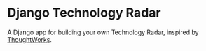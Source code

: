 # Django Technology Radar

A Django app for building your own Technology Radar, inspired by [ThoughtWorks](https://www.thoughtworks.com/).
